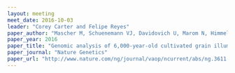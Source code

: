 ```yaml
---
layout: meeting
meet_date: 2016-10-03
leader: "Corey Carter and Felipe Reyes"
paper_author: "Mascher M, Schuenemann VJ, Davidovich U, Marom N, Himmelbach A et al."
paper_year: 2016
paper_title: "Genomic analysis of 6,000-year-old cultivated grain illuminates the domestication history of barley"
paper_journal: "Nature Genetics"
paper_url: "http://www.nature.com/ng/journal/vaop/ncurrent/abs/ng.3611.html"
---
```

